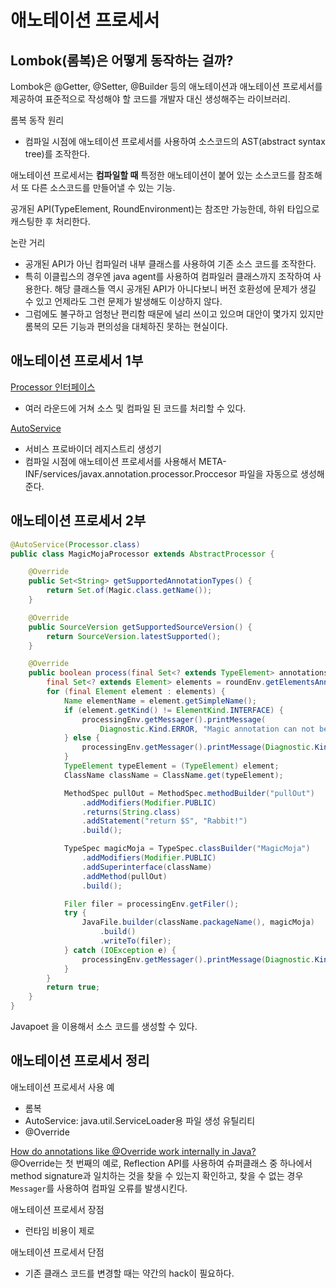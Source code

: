 # 애노테이션 프로세서
## Lombok(롬복)은 어떻게 동작하는 걸까?
Lombok은 @Getter, @Setter, @Builder 등의 애노테이션과 애노테이션 프로세서를 제공하여 표준적으로 작성해야 할 코드를 개발자 대신 생성해주는 라이브러리.  
  
롬복 동작 원리  
- 컴파일 시점에 애노테이션 프로세서를 사용하여 소스코드의 AST(abstract syntax tree)를 조작한다.  
  
애노테이션 프로세서는 **컴파일할 때** 특정한 애노테이션이 붙어 있는 소스코드를 참조해서 또 다른 소스코드를 만들어낼 수 있는 기능.  
  
공개된 API(TypeElement, RoundEnvironment)는 참조만 가능한데, 하위 타입으로 캐스팅한 후 처리한다.  
  
논란 거리  
- 공개된 API가 아닌 컴파일러 내부 클래스를 사용하여 기존 소스 코드를 조작한다.  
- 특히 이클립스의 경우엔 java agent를 사용하여 컴파일러 클래스까지 조작하여 사용한다. 해당 클래스들 역시 공개된 API가 아니다보니 버전 호환성에 문제가 생길 수 있고 언제라도 그런 문제가 발생해도 이상하지 않다.  
- 그럼에도 불구하고 엄청난 편리함 때문에 널리 쓰이고 있으며 대안이 몇가지 있지만 롬복의 모든 기능과 편의성을 대체하진 못하는 현실이다.  
  
## 애노테이션 프로세서 1부
[Processor 인터페이스](https://docs.oracle.com/en/java/javase/11/docs/api/java.compiler/javax/annotation/processing/Processor.html)  
- 여러 라운드에 거쳐 소스 및 컴파일 된 코드를 처리할 수 있다.  
  
[AutoService](https://github.com/google/auto/tree/main/service)  
- 서비스 프로바이더 레지스트리 생성기  
- 컴파일 시점에 애노테이션 프로세서를 사용해서 META-INF/services/javax.annotation.processor.Proccesor 파일을 자동으로 생성해준다.  
  
## 애노테이션 프로세서 2부
```java
@AutoService(Processor.class)
public class MagicMojaProcessor extends AbstractProcessor {

	@Override
	public Set<String> getSupportedAnnotationTypes() {
		return Set.of(Magic.class.getName());
	}

	@Override
	public SourceVersion getSupportedSourceVersion() {
		return SourceVersion.latestSupported();
	}

	@Override
	public boolean process(final Set<? extends TypeElement> annotations, final RoundEnvironment roundEnv) {
		final Set<? extends Element> elements = roundEnv.getElementsAnnotatedWith(Magic.class);
		for (final Element element : elements) {
			Name elementName = element.getSimpleName();
			if (element.getKind() != ElementKind.INTERFACE) {
				processingEnv.getMessager().printMessage(
					Diagnostic.Kind.ERROR, "Magic annotation can not be used on " + elementName);
			} else {
				processingEnv.getMessager().printMessage(Diagnostic.Kind.NOTE, "Processing " + elementName);
			}
			TypeElement typeElement = (TypeElement) element;
			ClassName className = ClassName.get(typeElement);

			MethodSpec pullOut = MethodSpec.methodBuilder("pullOut")
				.addModifiers(Modifier.PUBLIC)
				.returns(String.class)
				.addStatement("return $S", "Rabbit!")
				.build();

			TypeSpec magicMoja = TypeSpec.classBuilder("MagicMoja")
				.addModifiers(Modifier.PUBLIC)
				.addSuperinterface(className)
				.addMethod(pullOut)
				.build();

			Filer filer = processingEnv.getFiler();
			try {
				JavaFile.builder(className.packageName(), magicMoja)
					.build()
					.writeTo(filer);
			} catch (IOException e) {
				processingEnv.getMessager().printMessage(Diagnostic.Kind.ERROR, "FATAL ERROR: " + e);
			}
		}
		return true;
	}
}
```
Javapoet 을 이용해서 소스 코드를 생성할 수 있다.  

## 애노테이션 프로세서 정리
애노테이션 프로세서 사용 예  
- 롬복  
- AutoService: java.util.ServiceLoader용 파일 생성 유틸리티  
- @Override  
  
[How do annotations like @Override work internally in Java?](https://stackoverflow.com/questions/18189980/how-do-annotations-like-override-work-internally-in-java/18202623)  
@Override는 첫 번째의 예로, Reflection API를 사용하여 슈퍼클래스 중 하나에서 method signature과 일치하는 것을 찾을 수 있는지 확인하고, 찾을 수 없는 경우 `Messager`를 사용하여 컴파일 오류를 발생시킨다.  
  
애노테이션 프로세서 장점  
- 런타임 비용이 제로  
  
애노테이션 프로세서 단점  
- 기존 클래스 코드를 변경할 때는 약간의 hack이 필요하다.  